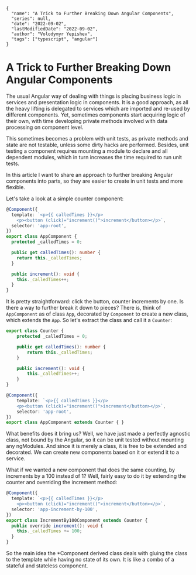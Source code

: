 ```ic-metadata
{
  "name": "A Trick to Further Breaking Down Angular Components",
  "series": null,
  "date": "2022-09-02",
  "lastModifiedDate": "2022-09-02",
  "author": "Volodymyr Yepishev",
  "tags": ["typescript", "angular"]
}
```

# A Trick to Further Breaking Down Angular Components

The usual Angular way of dealing with things is placing business logic in services and presentation logic in components. It is a good approach, as all the heavy lifting is delegated to services which are imported and re-used by different components. Yet, sometimes components start acquiring logic of their own, with time developing private methods involved with data processing on component level.

This sometimes becomes a problem with unit tests, as private methods and state are not testable, unless some dirty hacks are performed. Besides, unit testing a component requires mounting a module to declare and all dependent modules, which in turn increases the time required to run unit tests.

In this article I want to share an approach to further breaking Angular components into parts, so they are easier to create in unit tests and more flexible.

Let's take a look at a simple counter component:
```typescript
@Component({
  template: `<p>{{ calledTimes }}</p>
    <p><button (click)="increment()">increment</button></p>`,
  selector: 'app-root',
})
export class AppComponent {
  protected _calledTimes = 0;

  public get calledTimes(): number {
    return this._calledTimes;
  }

  public increment(): void {
    this._calledTimes++;
  }
}
```

It is pretty straightforward: click the button, counter increments by one. Is there a way to further break it down to pieces? There is, think of `AppComponent` as of class `App`, decorated by `Component` to create a new class, which extends the `App`. So let's extract the class and call it a `Counter`:

```typescript
export class Counter {
    protected _calledTimes = 0;

    public get calledTimes(): number {
        return this._calledTimes;
    }

    public increment(): void {
        this._calledTimes++;
    }
}

@Component({
    template: `<p>{{ calledTimes }}</p>
    <p><button (click)="increment()">increment</button></p>`,
    selector: 'app-root',
})
export class AppComponent extends Counter { }
```

What benefits does it bring us? Well, we have just made a perfectly agnostic class, not bound by the Angular, so it can be unit tested without mounting any ngModules. And since it is merely a class, it is free to be extended and decorated. We can create new components based on it or extend it to a service.

What if we wanted a new component that does the same counting, by increments by a 100 instead of 1? Well, fairly easy to do it by extending the counter and overriding the increment method:

```typescript
@Component({
  template: `<p>{{ calledTimes }}</p>
    <p><button (click)="increment()">increment</button></p>`,
  selector: 'app-increment-by-100',
})
export class IncrementBy100Component extends Counter {
  public override increment(): void {
    this._calledTimes += 100;
  }
}
```

So the main idea the *Component derived class deals with gluing the class to the template while having no state of its own. It is like a combo of a stateful and stateless component.